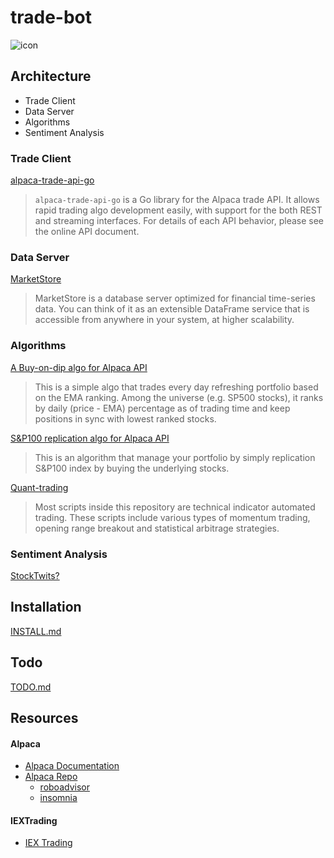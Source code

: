 # trade-bot

![icon](https://storage.googleapis.com/indie-hackers.appspot.com/product-avatars/stock-trading-bot/ibTLPyjwVebnZjMGKvz6ztarnuV2)

## Architecture
- Trade Client
- Data Server
- Algorithms
- Sentiment Analysis

### Trade Client

[alpaca-trade-api-go](https://github.com/alpacahq/alpaca-trade-api-go)
> `alpaca-trade-api-go` is a Go library for the Alpaca trade API. It allows rapid trading algo development easily, with support for the both REST and streaming interfaces. For details of each API behavior, please see the online API document.

### Data Server

[MarketStore](https://github.com/alpacahq/marketstore)
> MarketStore is a database server optimized for financial time-series data. You can think of it as an extensible DataFrame service that is accessible from anywhere in your system, at higher scalability.

### Algorithms

[A Buy-on-dip algo for Alpaca API](https://github.com/alpacahq/samplealgo01)
> This is a simple algo that trades every day refreshing portfolio based on the EMA ranking. Among the universe (e.g. SP500 stocks), it ranks by daily (price - EMA) percentage as of trading time and keep positions in sync with lowest ranked stocks.

[S&P100 replication algo for Alpaca API](https://github.com/alpacahq/sp100algo)
> This is an algorithm that manage your portfolio by simply replication S&P100 index by buying the underlying stocks.

[Quant-trading](https://github.com/tattooday/quant-trading)
> Most scripts inside this repository are technical indicator automated trading. These scripts include various types of momentum trading, opening range breakout and statistical arbitrage strategies.

### Sentiment Analysis

[StockTwits?](https://stocktwits.com)

## Installation
[INSTALL.md](INSTALL.md)

## Todo
[TODO.md](TODO.md)


## Resources

#### Alpaca
- [Alpaca Documentation](https://docs.alpaca.markets)
- [Alpaca Repo](https://github.com/alpacahq)
  - [roboadvisor](https://github.com/alpacahq/roboadvisor)
  - [insomnia](https://github.com/alpacahq/insomnia-workspace)

#### IEXTrading
- [IEX Trading](https://iextrading.com/developer/)
